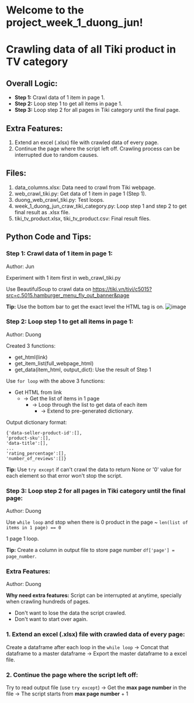 # Welcome to the project_week_1_duong_jun!

# Crawling data of all Tiki product in TV category

## Overall Logic:
* **Step 1:** Crawl data of 1 item in page 1.
* **Step 2:** Loop step 1 to get all items in page 1.
* **Step 3:** Loop step 2 for all pages in Tiki category until the final page.

## Extra Features:
1. Extend an excel (.xlsx) file with crawled data of every page.
2. Continue the page where the script left off. Crawling process can be interrupted due to random causes.

## Files:
1. data_columns.xlsx: Data need to crawl from Tiki webpage.
2. web_crawl_tiki.py: Get data of 1 item in page 1 (Step 1).
3. duong_web_crawl_tiki.py: Test loops.
4. week_1_duong_jun_craw_tiki_category.py: Loop step 1 and step 2 to get final result as .xlsx file.
5. tiki_tv_product.xlsx, tiki_tv_product.csv: Final result files.

## Python Code and Tips:
### Step 1: Crawl data of 1 item in page 1:
Author: Jun

Experiment with 1 item first in web_crawl_tiki.py

Use BeautifulSoup to crawl data on https://tiki.vn/tivi/c5015?src=c.5015.hamburger_menu_fly_out_banner&page

**Tip:** Use the bottom bar to get the exact level the HTML tag is on.
![image](https://user-images.githubusercontent.com/71629218/94356917-1d485d00-00be-11eb-9735-ec4ac0f11d6c.png)

### Step 2: Loop step 1 to get all items in page 1:
Author: Duong

Created 3 functions:
* get_html(link)
* get_item_list(full_webpage_html)
* get_data(item_html, output_dict): Use the result of Step 1

Use `for loop` with the above 3 functions:
* Get HTML from link 
  * -> Get the list of items in 1 page 
    * -> Loop through the list to get data of each item 
      * -> Extend to pre-generated dictionary.

Output dictionary format:
```
{'data-seller-product-id':[],
'product-sku':[],
'data-title':[],
...
'rating_percentage':[],
'number_of_reviews':[]}
```

**Tip:** Use `try except` if can't crawl the data to return None or '0' value for each element so that error won't stop the script.

### Step 3: Loop step 2 for all pages in Tiki category until the final page:
Author: Duong

Use `while loop` and stop when there is 0 product in the page ~ `len(list of items in 1 page) == 0`

1 page 1 loop.

**Tip:** Create a column in output file to store page number `df['page'] = page_number`.

### Extra Features:
Author: Duong

**Why need extra features:** Script can be interrupted at anytime, specially when crawling hundreds of pages.
* Don't want to lose the data the script crawled.
* Don't want to start over again.

### 1. Extend an excel (.xlsx) file with crawled data of every page:
Create a dataframe after each loop in the `while loop` -> Concat that dataframe to a master dataframe -> Export the master dataframe to a excel file.

### 2. Continue the page where the script left off:
Try to read output file (use `try except`) -> Get the **max page number** in the file -> The script starts from **max page number** + 1
